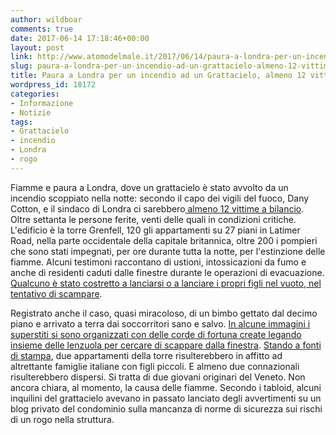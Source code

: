 ```yaml
---
author: wildboar
comments: true
date: 2017-06-14 17:18:46+00:00
layout: post
link: http://www.atomodelmale.it/2017/06/14/paura-a-londra-per-un-incendio-ad-un-grattacielo-almeno-12-vittime/
slug: paura-a-londra-per-un-incendio-ad-un-grattacielo-almeno-12-vittime
title: Paura a Londra per un incendio ad un Grattacielo, almeno 12 vittime
wordpress_id: 18172
categories:
- Informazione
- Notizie
tags:
- Grattacielo
- incendio
- Londra
- rogo
---
```


Fiamme e paura a Londra, dove un grattacielo è stato avvolto da un incendio scoppiato nella notte: secondo il capo dei vigili del fuoco, Dany Cotton, e il sindaco di Londra ci sarebbero[ almeno 12 vittime a bilancio](http://www.repubblica.it/esteri/2017/06/14/news/londra_grattacielo_in_fiamme_decine_di_intrappolati-168046221/?ref=RHPPLF-BL-I0-C8-P1-S1.8-T2).
Oltre settanta le persone ferite, venti delle quali in condizioni critiche.
L'edificio è la torre Grenfell, 120 gli appartamenti su 27 piani in Latimer Road, nella parte occidentale della capitale britannica, oltre 200 i pompieri che sono stati impegnati, per ore durante tutta la notte, per l'estinzione delle fiamme.
Alcuni testimoni raccontano di ustioni, intossicazioni da fumo e anche di residenti caduti dalle finestre durante le operazioni di evacuazione. [Qualcuno è stato costretto a lanciarsi o a lanciare i propri figli nel vuoto, nel tentativo di scampare](http://www.repubblica.it/esteri/2017/06/14/news/grattacielo_in_fiamme_a_londra_testimoni_bambini_lanciati_dalle_finestre_-168073298/?ref=RHPPLF-BL-I0-C8-P1-S1.8-T2).

Registrato anche il caso, quasi miracoloso, di un bimbo gettato dal decimo piano e arrivato a terra dai soccorritori sano e salvo.
[In alcune immagini i superstiti si sono organizzati con delle corde di fortuna create legando insieme delle lenzuola per cercare di scappare dalla finestra](http://video.repubblica.it/mondo/incendio-londra-la-lunga-corda-di-lenzuola-per-salvarsi-dalle-fiamme/278539/279141?ref=RHPPLF-BL-I0-C8-P1-S4.2-T1).
[Stando a fonti di stampa](http://www.corriere.it/esteri/17_giugno_14/grande-incendio-londra-fiamme-avvolgono-palazzo-24-piani-0a10605e-50ac-11e7-bc37-00d42cea320f.shtml), due appartamenti della torre risulterebbero in affitto ad altrettante famiglie italiane con figli piccoli. E almeno due connazionali risulterebbero dispersi. Si tratta di due giovani originari del Veneto.
Non ancora chiara, al momento, la causa delle fiamme. Secondo i tabloid, alcuni inquilini del grattacielo avevano in passato lanciato degli avvertimenti su un blog privato del condominio sulla mancanza di norme di sicurezza sui rischi di un rogo nella struttura.
